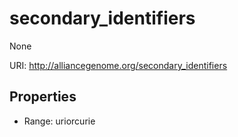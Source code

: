 # secondary_identifiers

None

URI: http://alliancegenome.org/secondary_identifiers



<!-- no inheritance hierarchy -->


## Properties

 * Range: uriorcurie


